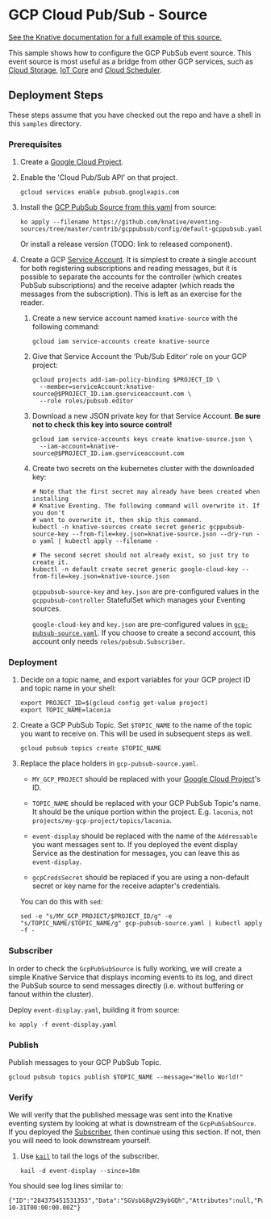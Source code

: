 # GCP Cloud Pub/Sub - Source

[See the Knative documentation for a full example of this source.](https://github.com/knative/docs/tree/master/eventing/samples/gcp-pubsub-source)

This sample shows how to configure the GCP PubSub event source. This event
source is most useful as a bridge from other GCP services, such as
[Cloud Storage](https://cloud.google.com/storage/docs/pubsub-notifications),
[IoT Core](https://cloud.google.com/iot/docs/how-tos/devices) and
[Cloud Scheduler](https://cloud.google.com/scheduler/docs/creating#).

## Deployment Steps

These steps assume that you have checked out the repo and have a shell in this
`samples` directory.

### Prerequisites

1. Create a
   [Google Cloud Project](https://cloud.google.com/resource-manager/docs/creating-managing-projects).
1. Enable the 'Cloud Pub/Sub API' on that project.

   ```shell
   gcloud services enable pubsub.googleapis.com
   ```

1. Install the
   [GCP PubSub Source from this yaml](../config/default-gcppubsub.yaml) from
   source:

   ```shell
   ko apply --filename https://github.com/knative/eventing-sources/tree/master/contrib/gcppubsub/config/default-gcppubsub.yaml
   ```

   Or install a release version (TODO: link to released component).

1. Create a GCP
   [Service Account](https://console.cloud.google.com/iam-admin/serviceaccounts/project).
   It is simplest to create a single account for both registering subscriptions
   and reading messages, but it is possible to separate the accounts for the
   controller (which creates PubSub subscriptions) and the receive adapter
   (which reads the messages from the subscription). This is left as an exercise
   for the reader.

   1. Create a new service account named `knative-source` with the following
      command:

      ```shell
      gcloud iam service-accounts create knative-source
      ```

   1. Give that Service Account the 'Pub/Sub Editor' role on your GCP project:

      ```shell
      gcloud projects add-iam-policy-binding $PROJECT_ID \
        --member=serviceAccount:knative-source@$PROJECT_ID.iam.gserviceaccount.com \
        --role roles/pubsub.editor
      ```

   1. Download a new JSON private key for that Service Account. **Be sure not to
      check this key into source control!**

      ```shell
      gcloud iam service-accounts keys create knative-source.json \
        --iam-account=knative-source@$PROJECT_ID.iam.gserviceaccount.com
      ```

   1. Create two secrets on the kubernetes cluster with the downloaded key:

      ```shell
      # Note that the first secret may already have been created when installing
      # Knative Eventing. The following command will overwrite it. If you don't
      # want to overwrite it, then skip this command.
      kubectl -n knative-sources create secret generic gcppubsub-source-key --from-file=key.json=knative-source.json --dry-run -o yaml | kubectl apply --filename -

      # The second secret should not already exist, so just try to create it.
      kubectl -n default create secret generic google-cloud-key --from-file=key.json=knative-source.json
      ```

      `gcppubsub-source-key` and `key.json` are pre-configured values in the
      `gcppubsub-controller` StatefulSet which manages your Eventing sources.

      `google-cloud-key` and `key.json` are pre-configured values in
      [`gcp-pubsub-source.yaml`](./gcp-pubsub-source.yaml). If you choose to
      create a second account, this account only needs
      `roles/pubsub.Subscriber`.

### Deployment

1. Decide on a topic name, and export variables for your GCP project ID and
   topic name in your shell:

   ```shell
   export PROJECT_ID=$(gcloud config get-value project)
   export TOPIC_NAME=laconia
   ```

1. Create a GCP PubSub Topic. Set `$TOPIC_NAME` to the name of the topic you
   want to receive on. This will be used in subsequent steps as well.

   ```shell
   gcloud pubsub topics create $TOPIC_NAME
   ```

1. Replace the place holders in `gcp-pubsub-source.yaml`.

   - `MY_GCP_PROJECT` should be replaced with your
     [Google Cloud Project](https://cloud.google.com/resource-manager/docs/creating-managing-projects)'s
     ID.

   - `TOPIC_NAME` should be replaced with your GCP PubSub Topic's name. It
     should be the unique portion within the project. E.g. `laconia`, not
     `projects/my-gcp-project/topics/laconia`.

   - `event-display` should be replaced with the name of the `Addressable` you
     want messages sent to. If you deployed the event display Service as the
     destination for messages, you can leave this as `event-display`.

   - `gcpCredsSecret` should be replaced if you are using a non-default secret
     or key name for the receive adapter's credentials.

   You can do this with `sed`:

   ```shell
   sed -e "s/MY_GCP_PROJECT/$PROJECT_ID/g" -e "s/TOPIC_NAME/$TOPIC_NAME/g" gcp-pubsub-source.yaml | kubectl apply -f -
   ```

### Subscriber

In order to check the `GcpPubSubSource` is fully working, we will create a
simple Knative Service that displays incoming events to its log, and direct the
PubSub source to send messages directly (i.e. without buffering or fanout within
the cluster).

Deploy `event-display.yaml`, building it from source:

```shell
ko apply -f event-display.yaml
```

### Publish

Publish messages to your GCP PubSub Topic.

```shell
gcloud pubsub topics publish $TOPIC_NAME --message="Hello World!"
```

### Verify

We will verify that the published message was sent into the Knative eventing
system by looking at what is downstream of the `GcpPubSubSource`. If you
deployed the [Subscriber](#subscriber), then continue using this section. If
not, then you will need to look downstream yourself.

1. Use [`kail`](https://github.com/boz/kail) to tail the logs of the subscriber.

   ```shell
   kail -d event-display --since=10m
   ```

You should see log lines similar to:

```
{"ID":"284375451531353","Data":"SGVsbG8gV29ybGQh","Attributes":null,"PublishTime":"2018-10-31T00:00:00.00Z"}

```
